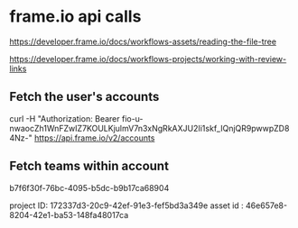 # frame.io api calls

https://developer.frame.io/docs/workflows-assets/reading-the-file-tree

https://developer.frame.io/docs/workflows-projects/working-with-review-links

## Fetch the user's accounts

curl -H "Authorization: Bearer fio-u-nwaocZh1WnFZwIZ7KOULKjulmV7n3xNgRkAXJU2Ii1skf_IQnjQR9pwwpZD84Nz-" https://api.frame.io/v2/accounts

## Fetch teams within account


b7f6f30f-76bc-4095-b5dc-b9b17ca68904

project ID: 172337d3-20c9-42ef-91e3-fef5bd3a349e
asset id : 46e657e8-8204-42e1-ba53-148fa48017ca